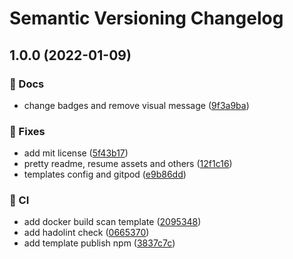 # Semantic Versioning Changelog

## 1.0.0 (2022-01-09)


### :memo: Docs

* change badges and remove visual message ([9f3a9ba](https://github.com/lpmatos/personal-resume/commit/9f3a9baa004514e659ec0d5482103d3488958c23))


### :bug: Fixes

* add mit license ([5f43b17](https://github.com/lpmatos/personal-resume/commit/5f43b17d8d3be2bef012dd1f8e37154973456512))
* pretty readme, resume assets and others ([12f1c16](https://github.com/lpmatos/personal-resume/commit/12f1c160de107eab5d24fa86a7b2e4269149f86f))
* templates config and gitpod ([e9b86dd](https://github.com/lpmatos/personal-resume/commit/e9b86dde63cd252773d44bae635c83701e9eb98e))


### :repeat: CI

* add docker build scan template ([2095348](https://github.com/lpmatos/personal-resume/commit/20953484c0b1fb8bf697a5ef4f84fd8c834f5393))
* add hadolint check ([0665370](https://github.com/lpmatos/personal-resume/commit/066537074065306f1d074bf8cd7883997bdd53de))
* add template publish npm ([3837c7c](https://github.com/lpmatos/personal-resume/commit/3837c7c3ebd8f091d200274416147f4c85f8f0e7))
